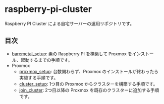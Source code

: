 # raspberry-pi-cluster

Raspberry PI Cluster による自宅サーバーの運用リポジトリです。

## 目次

- [baremetal_setup](./baremetal_setup/README.md): 素の Raspberry PI を構築して Proxmox をインストール、起動するまでの手順です。
- Proxmox
  - [proxmox_setup](./proxmox_setup/README.md): 台数関わらず、Proxmox のインストールが終わったら実施する手順です。
  - [cluster_setup](./proxmox_setup/cluster_setup/README.md): 1つ目の Proxmox からクラスターを構築する手順です。
  - [join_cluster](./proxmox_setup/join_cluster/README.md): 2つ目以降の Proxmox を既存のクラスターに追加する手順です。
